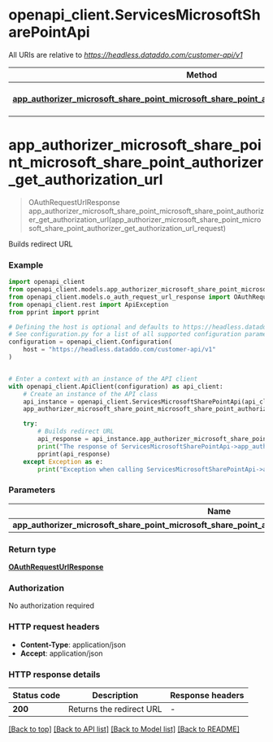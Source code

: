 # openapi_client.ServicesMicrosoftSharePointApi

All URIs are relative to *https://headless.dataddo.com/customer-api/v1*

Method | HTTP request | Description
------------- | ------------- | -------------
[**app_authorizer_microsoft_share_point_microsoft_share_point_authorizer_get_authorization_url**](ServicesMicrosoftSharePointApi.md#app_authorizer_microsoft_share_point_microsoft_share_point_authorizer_get_authorization_url) | **POST** /services/microsoft_share_point/oauth-request-url | Builds redirect URL


# **app_authorizer_microsoft_share_point_microsoft_share_point_authorizer_get_authorization_url**
> OAuthRequestUrlResponse app_authorizer_microsoft_share_point_microsoft_share_point_authorizer_get_authorization_url(app_authorizer_microsoft_share_point_microsoft_share_point_authorizer_get_authorization_url_request)

Builds redirect URL

### Example


```python
import openapi_client
from openapi_client.models.app_authorizer_microsoft_share_point_microsoft_share_point_authorizer_get_authorization_url_request import AppAuthorizerMicrosoftSharePointMicrosoftSharePointAuthorizerGetAuthorizationUrlRequest
from openapi_client.models.o_auth_request_url_response import OAuthRequestUrlResponse
from openapi_client.rest import ApiException
from pprint import pprint

# Defining the host is optional and defaults to https://headless.dataddo.com/customer-api/v1
# See configuration.py for a list of all supported configuration parameters.
configuration = openapi_client.Configuration(
    host = "https://headless.dataddo.com/customer-api/v1"
)


# Enter a context with an instance of the API client
with openapi_client.ApiClient(configuration) as api_client:
    # Create an instance of the API class
    api_instance = openapi_client.ServicesMicrosoftSharePointApi(api_client)
    app_authorizer_microsoft_share_point_microsoft_share_point_authorizer_get_authorization_url_request = openapi_client.AppAuthorizerMicrosoftSharePointMicrosoftSharePointAuthorizerGetAuthorizationUrlRequest() # AppAuthorizerMicrosoftSharePointMicrosoftSharePointAuthorizerGetAuthorizationUrlRequest | 

    try:
        # Builds redirect URL
        api_response = api_instance.app_authorizer_microsoft_share_point_microsoft_share_point_authorizer_get_authorization_url(app_authorizer_microsoft_share_point_microsoft_share_point_authorizer_get_authorization_url_request)
        print("The response of ServicesMicrosoftSharePointApi->app_authorizer_microsoft_share_point_microsoft_share_point_authorizer_get_authorization_url:\n")
        pprint(api_response)
    except Exception as e:
        print("Exception when calling ServicesMicrosoftSharePointApi->app_authorizer_microsoft_share_point_microsoft_share_point_authorizer_get_authorization_url: %s\n" % e)
```



### Parameters


Name | Type | Description  | Notes
------------- | ------------- | ------------- | -------------
 **app_authorizer_microsoft_share_point_microsoft_share_point_authorizer_get_authorization_url_request** | [**AppAuthorizerMicrosoftSharePointMicrosoftSharePointAuthorizerGetAuthorizationUrlRequest**](AppAuthorizerMicrosoftSharePointMicrosoftSharePointAuthorizerGetAuthorizationUrlRequest.md)|  | 

### Return type

[**OAuthRequestUrlResponse**](OAuthRequestUrlResponse.md)

### Authorization

No authorization required

### HTTP request headers

 - **Content-Type**: application/json
 - **Accept**: application/json

### HTTP response details

| Status code | Description | Response headers |
|-------------|-------------|------------------|
**200** | Returns the redirect URL |  -  |

[[Back to top]](#) [[Back to API list]](../README.md#documentation-for-api-endpoints) [[Back to Model list]](../README.md#documentation-for-models) [[Back to README]](../README.md)

